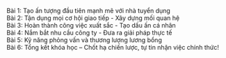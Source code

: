 Bài 1: Tạo ấn tượng đầu tiên mạnh mẽ với nhà tuyển dụng  
Bài 2: Tận dụng mọi cơ hội giao tiếp - Xây dựng mối quan hệ  
Bài 3: Hoàn thành công việc xuất sắc - Tạo dấu ấn cá nhân  
Bài 4: Nắm bắt nhu cầu công ty - Đưa ra giải pháp thực tế  
Bài 5: Kỹ năng phỏng vấn và thương lượng lương bổng  
Bài 6: Tổng kết khóa học – Chốt hạ chiến lược, tự tin nhận việc chính thức!